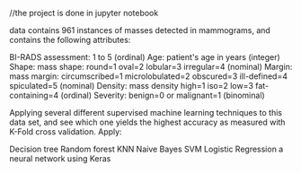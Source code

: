 //the project is done in jupyter notebook

data contains 961 instances of masses detected in mammograms, and contains the following attributes:

BI-RADS assessment: 1 to 5 (ordinal)
Age: patient's age in years (integer)
Shape: mass shape: round=1 oval=2 lobular=3 irregular=4 (nominal)
Margin: mass margin: circumscribed=1 microlobulated=2 obscured=3 ill-defined=4 spiculated=5 (nominal)
Density: mass density high=1 iso=2 low=3 fat-containing=4 (ordinal)
Severity: benign=0 or malignant=1 (binominal)

Applying several different supervised machine learning techniques to this data set, and see which one yields the highest accuracy as measured with K-Fold cross validation. Apply:

Decision tree
Random forest
KNN
Naive Bayes
SVM
Logistic Regression
a neural network using Keras
